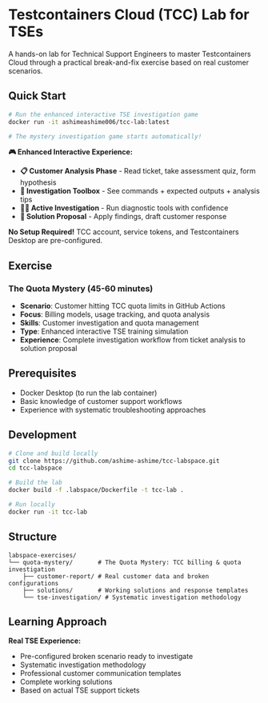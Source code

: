 # Testcontainers Cloud (TCC) Lab for TSEs

A hands-on lab for Technical Support Engineers to master Testcontainers Cloud through a practical break-and-fix exercise based on real customer scenarios.

## Quick Start

```bash
# Run the enhanced interactive TSE investigation game
docker run -it ashimeashime006/tcc-lab:latest

# The mystery investigation game starts automatically!
```

**🎮 Enhanced Interactive Experience:**
- **📋 Customer Analysis Phase** - Read ticket, take assessment quiz, form hypothesis
- **🔧 Investigation Toolbox** - See commands + expected outputs + analysis tips
- **🕵️‍♂️ Active Investigation** - Run diagnostic tools with confidence
- **🎯 Solution Proposal** - Apply findings, draft customer response

**No Setup Required!** TCC account, service tokens, and Testcontainers Desktop are pre-configured.

## Exercise

### The Quota Mystery (45-60 minutes)
- **Scenario**: Customer hitting TCC quota limits in GitHub Actions
- **Focus**: Billing models, usage tracking, and quota analysis
- **Skills**: Customer investigation and quota management
- **Type**: Enhanced interactive TSE training simulation
- **Experience**: Complete investigation workflow from ticket analysis to solution proposal

## Prerequisites

- Docker Desktop (to run the lab container)
- Basic knowledge of customer support workflows
- Experience with systematic troubleshooting approaches

## Development

```bash
# Clone and build locally
git clone https://github.com/ashime-ashime/tcc-labspace.git
cd tcc-labspace

# Build the lab
docker build -f .labspace/Dockerfile -t tcc-lab .

# Run locally
docker run -it tcc-lab
```

## Structure

```
labspace-exercises/
└── quota-mystery/       # The Quota Mystery: TCC billing & quota investigation
    ├── customer-report/ # Real customer data and broken configurations
    ├── solutions/       # Working solutions and response templates
    └── tse-investigation/ # Systematic investigation methodology
```

## Learning Approach

**Real TSE Experience:**
- Pre-configured broken scenario ready to investigate
- Systematic investigation methodology
- Professional customer communication templates
- Complete working solutions
- Based on actual TSE support tickets